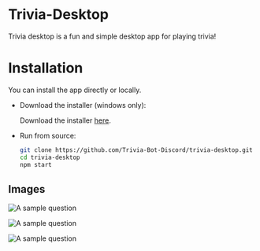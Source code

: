 # Trivia-Desktop

Trivia desktop is a fun and simple desktop app for playing trivia!

# Installation

You can install the app directly or locally.

- Download the installer (windows only):

  Download the installer [here](https://github.com/gubareve/trivia-desktop/releases).

- Run from source:

  ```sh
  git clone https://github.com/Trivia-Bot-Discord/trivia-desktop.git
  cd trivia-desktop
  npm start
  ```

## Images

![A sample question](https://i.imgur.com/ip90cMa.png)

![A sample question](https://i.imgur.com/8jbtC4q.png)

![A sample question](https://i.imgur.com/Ek7muno.png)
